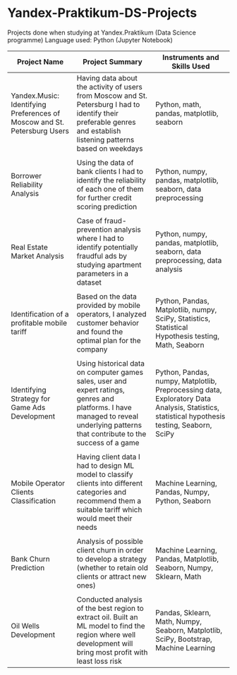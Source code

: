 # Yandex-Praktikum-DS-Projects
Projects done when studying at Yandex.Praktikum (Data Science programme)
Language used: Python (Jupyter Notebook)

Project Name                     |                     Project Summary                     |            Instruments and Skills Used           |
-------------------------------- | --------------------------------------------------------|---------------------------------------|
Yandex.Music: Identifying Preferences of Moscow and St. Petersburg Users|  Having data about the activity of users from Moscow and St. Petersburg I had to identify their preferable genres and establish listening patterns based on weekdays| Python, math, pandas, matplotlib, seaborn 
|   |   |
Borrower Reliability Analysis| Using the data of bank clients I had to identify the reliability of each one of them for further credit scoring prediction| Python, numpy, pandas, matplotlib, seaborn, data preprocessing
|   |   |                                                                     
Real Estate Market Analysis| Case of fraud-prevention analysis where I had to identify potentially fraudful ads by studying apartment parameters in a dataset| Python, numpy, pandas, matplotlib, seaborn, data preprocessing, data analysis
|   |   | 
Identification of a profitable mobile tariff | Based on the data provided by mobile operators, I analyzed customer behavior and found the optimal plan for the company |Python, Pandas, Matplotlib, numpy, SciPy, Statistics, Statistical Hypothesis testing, Math, Seaborn
|   |   | 
Identifying Strategy for Game Ads Development | Using historical data on computer games sales, user and expert ratings, genres and platforms. I have managed to reveal underlying patterns that contribute to the success of a game| Python, Pandas, numpy, Matplotlib, Preprocessing data, Exploratory Data Analysis, Statistics, statistical hypothesis testing, Seaborn, SciPy
|   |   | 
Mobile Operator Clients Classification| Having client data I had to design ML model to classify clients into different categories and recommend them a suitable tariff which would meet their needs|Machine Learning, Pandas, Numpy, Python, Seaborn
|   |   | 
Bank Churn Prediction|Analysis of possible client churn in order to develop a strategy (whether to retain old clients or attract new ones)|Machine Learning, Pandas, Matplotlib, Seaborn, Numpy, Sklearn, Math
|   |   | 
Oil Wells Development| Conducted analysis of the best region to extract oil. Built an ML model to find the region where well development will bring most profit with least loss risk |Pandas, Sklearn, Math, Numpy, Seaborn, Matplotlib, SciPy, Bootstrap, Machine Learning
